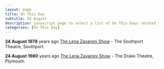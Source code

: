 ```yaml
---
layout: page
title: On This Day
subtitle: 24 August
description: javascript page to select a list of On This Days related to Lena Zavaroni.
categories: [On This Day]
---
```


**24 August 1978**
<span id="age1"></span> years ago [The Lena Zavaroni Show](/theatre/the%20lena%20zavaroni%20show/1975/08/24/the-lena-zavaroni-show.html) - The Southport Theatre, Southport.

**24 August 1980**
<span id="age2"></span> years ago [The Lena Zavaroni Show](/theatre/the%20lena%20zavaroni%20show/1980/08/24/the-lena-zavaroni-show.html) - The Drake Theatre, Plymouth.

<!-- Script for calculating number of years ago -->
<script>
var dob = '19750824';
var year = Number(dob.substr(0, 4));
var month = Number(dob.substr(4, 2)) - 1;
var day = Number(dob.substr(6, 2));
var today = new Date();
var age1 = today.getFullYear() - year;
if (today.getMonth() < month || (today.getMonth() == month && today.getDate() < day)) {
age1--;
}
document.getElementById("age1").innerHTML=age1;

var dob = '19800824';
var year = Number(dob.substr(0, 4));
var month = Number(dob.substr(4, 2)) - 1;
var day = Number(dob.substr(6, 2));
var today = new Date();
var age2 = today.getFullYear() - year;
if (today.getMonth() < month || (today.getMonth() == month && today.getDate() < day)) {
age2--;
}
document.getElementById("age2").innerHTML=age2;
</script>
